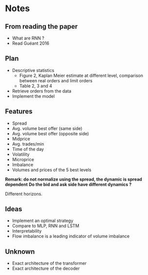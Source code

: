 # Notes

## From reading the paper

- What are RNN ?
- Read Guéant 2016

## Plan

- Descriptive statistics
  - Figure 2, Kaplan Meier estimate at different level, comparison between real orders and limit orders
  - Table 2, 3 and 4
- Retrieve orders from the data
- Implement the model

## Features

- Spread
- Avg. volume best offer (same side)
- Avg. volume best offer (opposite side)
- Midprice
- Avg. trades/min
- Time of the day
- Volatility
- Microprice
- Imbalance
- Volumes and prices of the 5 best levels

**Remark: do not normalize using the spread, the dynamic is spread dependent**
**Do the bid and ask side have different dynamics ?**

Different horizons.

## Ideas

- Implement an optimal strategy
- Compare to MLP, RNN and LSTM
- Interpretability
- Flow imbalance is a leading indicator of volume imbalance

## Unknown

- Exact architecture of the transformer
- Exact architecture of the decoder